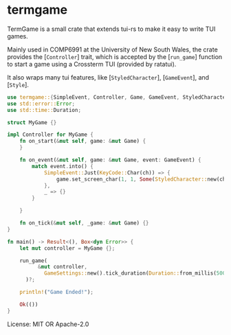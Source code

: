 # termgame

TermGame is a small crate that extends tui-rs to make it easy
to write TUI games.

Mainly used in COMP6991 at the University of New South Wales,
the crate provides the [`Controller`] trait, which is accepted
by the [`run_game`] function to start a game using a Crossterm
TUI (provided by ratatui).

It also wraps many tui features, like [`StyledCharacter`],
[`GameEvent`], and [`Style`].

```rust
use termgame::{SimpleEvent, Controller, Game, GameEvent, StyledCharacter, run_game, KeyCode};
use std::error::Error;
use std::time::Duration;

struct MyGame {}

impl Controller for MyGame {
    fn on_start(&mut self, game: &mut Game) {
    }

    fn on_event(&mut self, game: &mut Game, event: GameEvent) {
        match event.into() {
            SimpleEvent::Just(KeyCode::Char(ch)) => {
                game.set_screen_char(1, 1, Some(StyledCharacter::new(ch)))
            },
            _ => {}
        }

    }

    fn on_tick(&mut self, _game: &mut Game) {}
}

fn main() -> Result<(), Box<dyn Error>> {
    let mut controller = MyGame {};

    run_game(
	      &mut controller,
		    GameSettings::new().tick_duration(Duration::from_millis(500))
	  )?;

    println!("Game Ended!");

    Ok(())
}
```

License: MIT OR Apache-2.0

